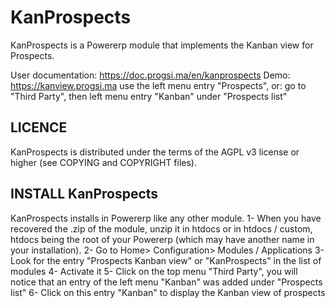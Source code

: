 # KanProspects

KanProspects is a Powererp module that implements the Kanban view for Prospects.

User documentation: https://doc.progsi.ma/en/kanprospects
Demo: https://kanview.progsi.ma
use the left menu entry "Prospects", or:
go to "Third Party", then left menu entry "Kanban" under "Prospects list"


## LICENCE

KanProspects is distributed under the terms of the AGPL v3 license or higher (see COPYING and COPYRIGHT files).


## INSTALL KanProspects

KanProspects installs in Powererp like any other module.
1- When you have recovered the .zip of the module, unzip it in htdocs or in htdocs / custom,
htdocs being the root of your Powererp (which may have another name in your installation).
2- Go to Home> Configuration> Modules / Applications
3- Look for the entry "Prospects Kanban view" or "KanProspects" in the list of modules
4- Activate it
5- Click on the top menu "Third Party", you will notice that an entry of the left menu "Kanban" was added under "Prospects list"
6- Click on this entry "Kanban" to display the Kanban view of prospects
